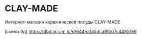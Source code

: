# CLAY-MADE

Интернет-магазин керамической посуды CLAY-MADE




[схема бд] https://dbdiagram.io/d/644eaf35dca9fb07c4485186